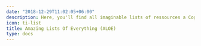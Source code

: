 ```yaml
---
date: "2018-12-29T11:02:05+06:00"
description: Here, you'll find all imaginable lists of ressources a CogSci' student needs.
icon: ti-list
title: Amazing Lists Of Everything (ALOE)
type: docs
---
```

